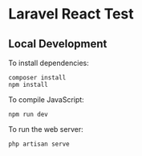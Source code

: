 # Laravel React Test

## Local Development

To install dependencies:

```
composer install
npm install
```

To compile JavaScript:

```
npm run dev
```

To run the web server:

```
php artisan serve
```
